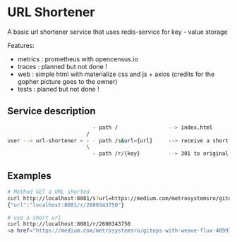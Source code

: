 # URL Shortener

A basic url shortener service that uses redis-service for key - value storage

Features:

- metrics : prometheus with opencensus.io
- traces  : planned but not done !
- web     : simple html with materialize css and js + axios (credits for the gopher picture goes to the owner)
- tests   : planed but not done !

## Service description

```bash
                           - path /                --> index.html
                         /
user --> url-shortener < - - path /s&url={url}     --> receive a short url
                         \
                           - path /r/{key}         --> 301 to original url
```

## Examples

```bash
# Method GET a URL shorted
curl http://localhost:8081/s?url=https://medium.com/metrosystemsro/gitops-with-weave-flux-40997e929254
{"url":"localhost:8081/r/2600343750"}

# use a short url
curl http://localhost:8081/r/2600343750
<a href="https://medium.com/metrosystemsro/gitops-with-weave-flux-40997e929254">Moved Permanently</a>.

```
